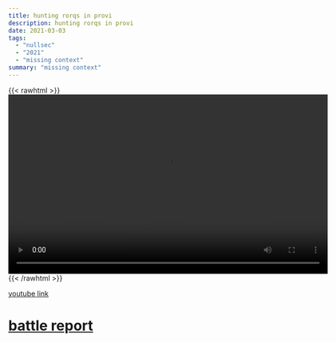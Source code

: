```yaml
---
title: hunting rorqs in provi
description: hunting rorqs in provi
date: 2021-03-03
tags:
  - "nullsec"
  - "2021"
  - "missing context"
summary: "missing context"
---
```


{{< rawhtml >}}<video width="640" height="360" controls>
<source src="https://crowdfile.net/snuffed/aivonen.mp4" type="video/mp4">
Your browser does not support the video tag.</video>{{< /rawhtml >}}

[youtube link](https://www.youtube.com/watch?v=Xp4bJTr-Bsw)

# [battle report](https://br.evetools.org/related/30003750/202103031600)
